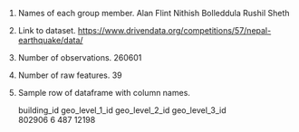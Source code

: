 1. Names of each group member.
   Alan Flint
   Nithish Bolleddula
   Rushil Sheth


2. Link to dataset.
   https://www.drivendata.org/competitions/57/nepal-earthquake/data/


3. Number of observations.
   260601
   
   
4. Number of raw features.
   39
   
   
5. Sample row of dataframe with column names.
   
   building_id  geo_level_1_id  geo_level_2_id  geo_level_3_id  
       802906               6             487           12198   
